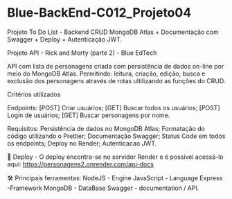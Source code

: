 # Blue-BackEnd-C012_Projeto04
Projeto To Do List - Backend CRUD MongoDB Atlas + Documentação com Swagger + Deploy + Autenticação JWT.

Projeto API - Rick and Morty (parte 2) - Blue EdTech

API com lista de personagens criada com persistência de dados on-line por meio do MongoDB Atlas. 
Permitindo: leitura, criação, edição, busca e exclusão dos personagens através de rotas ultilizando as funções do CRUD.

Critérios utilizados

Endpoints:
[POST] Criar usuários;
[GET]  Buscar todos os usuários;
[POST] Login de usuários;
[GET]  Buscar personagens por nome.

Requisitos:
Persistência de dados no MongoDB Atlas;
Formatação do código utilizando o Prettier;
Documentação Swagger;
Status Code em todos os endpoints;
Deploy no Render;
Autenticacao JWT.

🔧 Deploy - O deploy encontra-se no servidor Render e é possível acessá-lo aqui: https://personagens2.onrender.com/api-docs

🛠️ Principais ferramentas: NodeJS - Engine JavaScript - Language Express -Framework MongoDB - DataBase Swagger - documentation / API.
